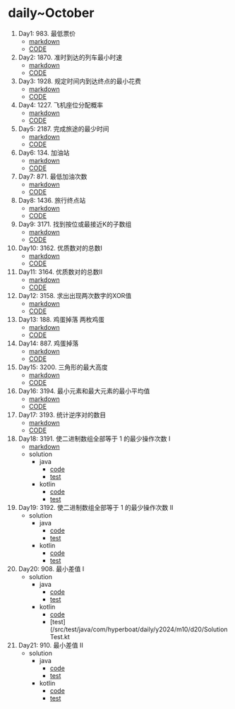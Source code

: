 # daily~October

1. Day1: 983. 最低票价
    - [markdown](/md/all/983.md)
    - [CODE](/src/main/java/com/hyperboat/daily/y2024/m10/d01/LC983.java)
2. Day2: 1870. 准时到达的列车最小时速
    - [markdown](/md/all/1870.md)
    - [CODE](/src/main/java/com/hyperboat/daily/y2024/m10/d02/LC1870.java)
3. Day3: 1928. 规定时间内到达终点的最小花费
    - [markdown](/md/all/1928.md)
    - [CODE](/src/main/java/com/hyperboat/daily/y2024/m10/d03/LC1928.java)
4. Day4: 1227. 飞机座位分配概率
    - [markdown](/md/all/1227.md)
    - [CODE](/src/main/java/com/hyperboat/daily/y2024/m10/d04/LC1227.java)
5. Day5: 2187. 完成旅途的最少时间
    - [markdown](/md/all/2187.md)
    - [CODE](/src/main/java/com/hyperboat/daily/y2024/m10/d05/LC2187.java)
6. Day6: 134. 加油站
    - [markdown](/md/all/134.md)
    - [CODE](/src/main/java/com/hyperboat/daily/y2024/m10/d06/LC134.java)
7. Day7: 871. 最低加油次数
    - [markdown](/md/all/871.md)
    - [CODE](/src/main/java/com/hyperboat/daily/y2024/m10/d07/LC871.java)
8. Day8: 1436. 旅行终点站
    - [markdown](/md/all/1436.md)
    - [CODE](/src/main/java/com/hyperboat/daily/y2024/m10/d08/LC1436.java)
9. Day9: 3171. 找到按位或最接近K的子数组
    - [markdown](/md/all/3171.md)
    - [CODE](/src/main/java/com/hyperboat/daily/y2024/m10/d09/LC3171.java)
10. Day10: 3162. 优质数对的总数I
    - [markdown](/md/all/3162.md)
    - [CODE](/src/main/java/com/hyperboat/daily/y2024/m10/d10/LC3162.java)
11. Day11: 3164. 优质数对的总数II
    - [markdown](/md/all/3164.md)
    - [CODE](/src/main/java/com/hyperboat/daily/y2024/m10/d11/LC3164.java)
12. Day12: 3158. 求出出现两次数字的XOR值
    - [markdown](/md/all/3158.md)
    - [CODE](/src/main/java/com/hyperboat/daily/y2024/m10/d12/LC3158.java)
13. Day13: 188. 鸡蛋掉落 两枚鸡蛋
    - [markdown](/md/all/188.md)
    - [CODE](/src/main/java/com/hyperboat/daily/y2024/m10/d13/LC1884.java)
14. Day14: 887. 鸡蛋掉落
    - [markdown](/md/all/887.md)
    - [CODE](/src/main/java/com/hyperboat/daily/y2024/m10/d14/LC887.java)
15. Day15: 3200. 三角形的最大高度
    - [markdown](/md/all/3200.md)
    - [CODE](/src/main/java/com/hyperboat/daily/y2024/m10/d15/LC3200.java)
16. Day16: 3194. 最小元素和最大元素的最小平均值
    - [markdown](/md/all/3194.md)
    - [CODE](/src/main/java/com/hyperboat/daily/y2024/m10/d16/LC3194.java)
17. Day17: 3193. 统计逆序对的数目
    - [markdown](/md/all/3193.md)
    - [CODE](/src/main/java/com/hyperboat/daily/y2024/m10/d17/LC3193.java)
18. Day18: 3191. 使二进制数组全部等于 1 的最少操作次数 I
    - [markdown](/md/all/3191.md)
    - solution
      - java
        - [code](/src/main/java/com/hyperboat/daily/y2024/m10/d18/LC3191.java)
        - [test](/src/test/java/com/hyperboat/daily/y2024/m10/d18/LC3191Test.java)
      - kotlin
        - [code](/src/main/java/com/hyperboat/daily/y2024/m10/d18/LC3191.kt)
        - [test](/src/test/java/com/hyperboat/daily/y2024/m10/d18/SolutionTest.kt)
19. Day19: 3192. 使二进制数组全部等于 1 的最少操作次数 II
    - solution
        - java
            - [code](/src/main/java/com/hyperboat/daily/y2024/m10/d19/LC3192.java)
            - [test](/src/test/java/com/hyperboat/daily/y2024/m10/d19/LC3192Test.java)
        - kotlin
            - [code](/src/main/java/com/hyperboat/daily/y2024/m10/d19/LC3192.kt)
            - [test](/src/test/java/com/hyperboat/daily/y2024/m10/d19/SolutionTest.kt)
20. Day20: 908. 最小差值 I
    - solution
        - java
            - [code](/src/main/java/com/hyperboat/daily/y2024/m10/d20/LC908.java)
            - [test](/src/test/java/com/hyperboat/daily/y2024/m10/d20/LC908Test.java)
        - kotlin
            - [code](/src/main/java/com/hyperboat/daily/y2024/m10/d20/LC908.kt)
            - [test](/src/test/java/com/hyperboat/daily/y2024/m10/d20/SolutionTest.kt
21. Day21: 910. 最小差值 II
    - solution
        - java
            - [code](/src/main/java/com/hyperboat/daily/y2024/m10/d21/LC910.java)
            - [test](/src/test/java/com/hyperboat/daily/y2024/m10/d21/LC910Test.java)
        - kotlin
            - [code](/src/main/java/com/hyperboat/daily/y2024/m10/d21/LC910.kt)
            - [test](/src/test/java/com/hyperboat/daily/y2024/m10/d21/SolutionTest.kt)